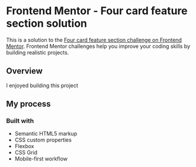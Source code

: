 # Frontend Mentor - Four card feature section solution

This is a solution to the [Four card feature section challenge on Frontend Mentor](https://www.frontendmentor.io/challenges/four-card-feature-section-weK1eFYK). Frontend Mentor challenges help you improve your coding skills by building realistic projects.

## Overview

I enjoyed building this project

## My process

### Built with

- Semantic HTML5 markup
- CSS custom properties
- Flexbox
- CSS Grid
- Mobile-first workflow
